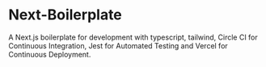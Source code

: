 # Next-Boilerplate

A Next.js boilerplate for development with typescript, tailwind, Circle CI for Continuous Integration, Jest for Automated Testing and Vercel for Continuous Deployment.
